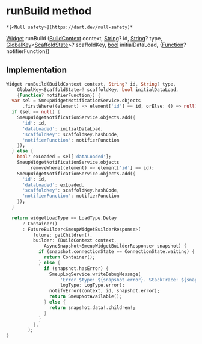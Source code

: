 


# runBuild method




    *[<Null safety>](https://dart.dev/null-safety)*




[Widget](https://api.flutter.dev/flutter/widgets/Widget-class.html) runBuild
([BuildContext](https://api.flutter.dev/flutter/widgets/BuildContext-class.html) context, [String](https://api.flutter.dev/flutter/dart-core/String-class.html)? id, [String](https://api.flutter.dev/flutter/dart-core/String-class.html)? type, [GlobalKey](https://api.flutter.dev/flutter/widgets/GlobalKey-class.html)&lt;[ScaffoldState](https://api.flutter.dev/flutter/material/ScaffoldState-class.html)>? scaffoldKey, [bool](https://api.flutter.dev/flutter/dart-core/bool-class.html) initialDataLoad, {[Function](https://api.flutter.dev/flutter/dart-core/Function-class.html)? notifierFunction})








## Implementation

```dart
Widget runBuild(BuildContext context, String? id, String? type,
    GlobalKey<ScaffoldState>? scaffoldKey, bool initialDataLoad,
    {Function? notifierFunction}) {
  var sel = SmeupWidgetNotificationService.objects
      .firstWhere((element) => element['id'] == id, orElse: () => null);
  if (sel == null) {
    SmeupWidgetNotificationService.objects.add({
      'id': id,
      'dataLoaded': initialDataLoad,
      'scaffoldKey': scaffoldKey.hashCode,
      'notifierFunction': notifierFunction
    });
  } else {
    bool? exLoaded = sel['dataLoaded'];
    SmeupWidgetNotificationService.objects
        .removeWhere((element) => element['id'] == id);
    SmeupWidgetNotificationService.objects.add({
      'id': id,
      'dataLoaded': exLoaded,
      'scaffoldKey': scaffoldKey.hashCode,
      'notifierFunction': notifierFunction
    });
  }

  return widgetLoadType == LoadType.Delay
      ? Container()
      : FutureBuilder<SmeupWidgetBuilderResponse>(
          future: getChildren(),
          builder: (BuildContext context,
              AsyncSnapshot<SmeupWidgetBuilderResponse> snapshot) {
            if (snapshot.connectionState == ConnectionState.waiting) {
              return Container();
            } else {
              if (snapshot.hasError) {
                SmeupLogService.writeDebugMessage(
                    'Error $type: ${snapshot.error}. StackTrace: ${snapshot.stackTrace}',
                    logType: LogType.error);
                notifyError(context, id, snapshot.error);
                return SmeupNotAvailable();
              } else {
                return snapshot.data!.children!;
              }
            }
          },
        );
}
```







